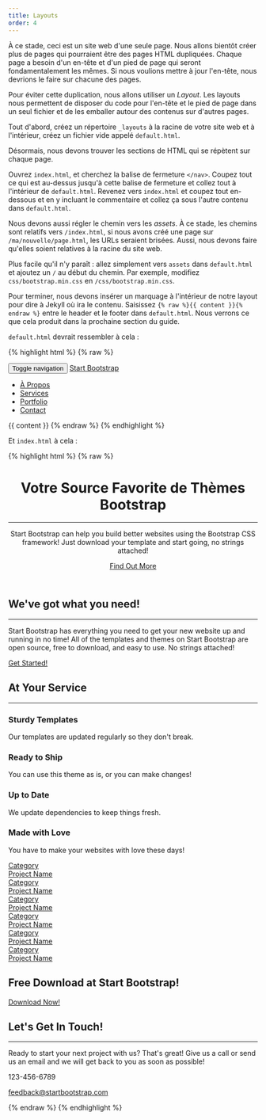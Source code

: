 ```yaml
---
title: Layouts
order: 4
---
```


À ce stade, ceci est un site web d'une seule page. Nous allons  bientôt créer plus de pages qui pourraient être des pages HTML dupliquées. Chaque page a besoin d'un en-tête et d'un pied de page qui seront fondamentalement les mêmes. Si nous voulions mettre à jour l'en-tête, nous devrions le faire sur chacune des pages. 

Pour éviter cette duplication, nous allons utiliser un *Layout*. Les layouts nous permettent de disposer du code pour l'en-tête et le pied de page dans un seul fichier et de les emballer autour des contenus sur d'autres pages.

Tout d'abord, créez un répertoire `_layouts` à la racine de votre site web et à l'intérieur, créez un fichier vide appelé `default.html`.

Désormais, nous devons trouver les sections de HTML qui se répètent sur chaque page.

Ouvrez `index.html`, et cherchez la balise de fermeture `</nav>`. Coupez tout ce qui est au-dessus jusqu'à cette balise de fermeture et collez tout à l'intérieur de `default.html`. Revenez vers `index.html` et coupez tout en-dessous et en y incluant le commentaire  <!-- jQuery --> et collez ça sous l'autre contenu dans `default.html`.

Nous devons aussi régler le chemin vers les *assets*. À ce stade, les chemins sont relatifs vers `/index.html`, si nous avons créé une page sur `/ma/nouvelle/page.html`, les URLs seraient brisées. Aussi, nous devons faire qu'elles soient relatives à la racine du site web.

Plus facile qu'il n'y paraît : allez simplement vers `assets` dans `default.html` et ajoutez un `/` au début du chemin. Par exemple, modifiez `css/bootstrap.min.css` en `/css/bootstrap.min.css`.

Pour terminer, nous devons insérer un marquage à l'intérieur de notre layout pour dire à Jekyll où ira le contenu. Saisissez  `{% raw %}{{ content }}{% endraw %}` entre le header et le footer dans `default.html`. Nous verrons ce que cela produit dans la prochaine section du guide.

`default.html` devrait ressembler à cela : 


{% highlight html %}
{% raw %}
<!DOCTYPE html>
<html lang="fr">
  <head>
    <meta charset="utf-8">
    <meta http-equiv="X-UA-Compatible" content="IE=edge">
    <meta name="viewport" content="width=device-width, initial-scale=1">
    <meta name="description" content="">
    <meta name="author" content="">
    <title>Creative - Thème Start Bootstrap</title>
    <!-- Bootstrap Core CSS -->
    <link rel="stylesheet" href="/css/bootstrap.min.css" type="text/css">
    <!-- Custom Fonts -->
    <link href="http://fonts.googleapis.com/css?family=Open+Sans:300italic,400italic,600italic,700italic,800italic,400,300,600,700,800" rel="stylesheet" type="text/css">
    <link href="http://fonts.googleapis.com/css?family=Merriweather:400,300,300italic,400italic,700,700italic,900,900italic" rel="stylesheet" type="text/css">
    <link rel="stylesheet" href="/font-awesome/css/font-awesome.min.css" type="text/css">
    <!-- Plugin CSS -->
    <link rel="stylesheet" href="/css/animate.min.css" type="text/css">
    <!-- Custom CSS -->
    <link rel="stylesheet" href="/css/creative.css" type="text/css">
    <!-- HTML5 Shim and Respond.js IE8 support of HTML5 elements and media queries -->
    <!-- WARNING: Respond.js doesn't work if you view the page via file:// -->
    <!--[if lt IE 9]>
    <script src="https://oss.maxcdn.com/libs/html5shiv/3.7.0/html5shiv.js"></script>
    <script src="https://oss.maxcdn.com/libs/respond.js/1.4.2/respond.min.js"></script>
    <![endif]-->
  </head>
  <body id="page-top">
    <nav id="mainNav" class="navbar navbar-default navbar-fixed-top">
      <div class="container-fluid">
        <!-- Brand and toggle get grouped for better mobile display -->
        <div class="navbar-header">
          <button type="button" class="navbar-toggle collapsed" data-toggle="collapse" data-target="#bs-example-navbar-collapse-1">
          <span class="sr-only">Toggle navigation</span>
          <span class="icon-bar"></span>
          <span class="icon-bar"></span>
          <span class="icon-bar"></span>
          </button>
          <a class="navbar-brand page-scroll" href="#page-top">Start Bootstrap</a>
        </div>
        <!-- Collect the nav links, forms, and other content for toggling -->
        <div class="collapse navbar-collapse" id="bs-example-navbar-collapse-1">
          <ul class="nav navbar-nav navbar-right">
            <li>
              <a class="page-scroll" href="#about">À Propos</a>
            </li>
            <li>
              <a class="page-scroll" href="#services">Services</a>
            </li>
            <li>
              <a class="page-scroll" href="#portfolio">Portfolio</a>
            </li>
            <li>
              <a class="page-scroll" href="#contact">Contact</a>
            </li>
          </ul>
        </div>
        <!-- /.navbar-collapse -->
      </div>
      <!-- /.container-fluid -->
    </nav>
    {{ content }}
    <!-- jQuery -->
    <script src="/js/jquery.js"></script>
    <!-- Bootstrap Core JavaScript -->
    <script src="/js/bootstrap.min.js"></script>
    <!-- Plugin JavaScript -->
    <script src="/js/jquery.easing.min.js"></script>
    <script src="/js/jquery.fittext.js"></script>
    <script src="/js/wow.min.js"></script>
    <!-- Custom Theme JavaScript -->
    <script src="/js/creative.js"></script>
  </body>
</html>
{% endraw %}
{% endhighlight %}

Et `index.html` à cela :

{% highlight html %}
{% raw %}
<header>
  <div class="header-content">
    <div class="header-content-inner">
      <h1>Votre Source Favorite de Thèmes Bootstrap</h1>
      <hr>
      <p>Start Bootstrap can help you build better websites using the Bootstrap CSS framework! Just download your template and start going, no strings attached!</p>
      <a href="#about" class="btn btn-primary btn-xl page-scroll">Find Out More</a>
    </div>
  </div>
</header>
<section class="bg-primary" id="about">
  <div class="container">
    <div class="row">
      <div class="col-lg-8 col-lg-offset-2 text-center">
        <h2 class="section-heading">We've got what you need!</h2>
        <hr class="light">
        <p class="text-faded">Start Bootstrap has everything you need to get your new website up and running in no time! All of the templates and themes on Start Bootstrap are open source, free to download, and easy to use. No strings attached!</p>
        <a href="#" class="btn btn-default btn-xl">Get Started!</a>
      </div>
    </div>
  </div>
</section>
<section id="services">
  <div class="container">
    <div class="row">
      <div class="col-lg-12 text-center">
        <h2 class="section-heading">At Your Service</h2>
        <hr class="primary">
      </div>
    </div>
  </div>
  <div class="container">
    <div class="row">
      <div class="col-lg-3 col-md-6 text-center">
        <div class="service-box">
          <i class="fa fa-4x fa-diamond wow bounceIn text-primary"></i>
          <h3>Sturdy Templates</h3>
          <p class="text-muted">Our templates are updated regularly so they don't break.</p>
        </div>
      </div>
      <div class="col-lg-3 col-md-6 text-center">
        <div class="service-box">
          <i class="fa fa-4x fa-paper-plane wow bounceIn text-primary" data-wow-delay=".1s"></i>
          <h3>Ready to Ship</h3>
          <p class="text-muted">You can use this theme as is, or you can make changes!</p>
        </div>
      </div>
      <div class="col-lg-3 col-md-6 text-center">
        <div class="service-box">
          <i class="fa fa-4x fa-newspaper-o wow bounceIn text-primary" data-wow-delay=".2s"></i>
          <h3>Up to Date</h3>
          <p class="text-muted">We update dependencies to keep things fresh.</p>
        </div>
      </div>
      <div class="col-lg-3 col-md-6 text-center">
        <div class="service-box">
          <i class="fa fa-4x fa-heart wow bounceIn text-primary" data-wow-delay=".3s"></i>
          <h3>Made with Love</h3>
          <p class="text-muted">You have to make your websites with love these days!</p>
        </div>
      </div>
    </div>
  </div>
</section>
<section class="no-padding" id="portfolio">
  <div class="container-fluid">
    <div class="row no-gutter">
      <div class="col-lg-4 col-sm-6">
        <a href="#" class="portfolio-box">
          <img src="img/portfolio/1.jpg" class="img-responsive" alt="">
          <div class="portfolio-box-caption">
            <div class="portfolio-box-caption-content">
              <div class="project-category text-faded">
                Category
              </div>
              <div class="project-name">
                Project Name
              </div>
            </div>
          </div>
        </a>
      </div>
      <div class="col-lg-4 col-sm-6">
        <a href="#" class="portfolio-box">
          <img src="img/portfolio/2.jpg" class="img-responsive" alt="">
          <div class="portfolio-box-caption">
            <div class="portfolio-box-caption-content">
              <div class="project-category text-faded">
                Category
              </div>
              <div class="project-name">
                Project Name
              </div>
            </div>
          </div>
        </a>
      </div>
      <div class="col-lg-4 col-sm-6">
        <a href="#" class="portfolio-box">
          <img src="img/portfolio/3.jpg" class="img-responsive" alt="">
          <div class="portfolio-box-caption">
            <div class="portfolio-box-caption-content">
              <div class="project-category text-faded">
                Category
              </div>
              <div class="project-name">
                Project Name
              </div>
            </div>
          </div>
        </a>
      </div>
      <div class="col-lg-4 col-sm-6">
        <a href="#" class="portfolio-box">
          <img src="img/portfolio/4.jpg" class="img-responsive" alt="">
          <div class="portfolio-box-caption">
            <div class="portfolio-box-caption-content">
              <div class="project-category text-faded">
                Category
              </div>
              <div class="project-name">
                Project Name
              </div>
            </div>
          </div>
        </a>
      </div>
      <div class="col-lg-4 col-sm-6">
        <a href="#" class="portfolio-box">
          <img src="img/portfolio/5.jpg" class="img-responsive" alt="">
          <div class="portfolio-box-caption">
            <div class="portfolio-box-caption-content">
              <div class="project-category text-faded">
                Category
              </div>
              <div class="project-name">
                Project Name
              </div>
            </div>
          </div>
        </a>
      </div>
      <div class="col-lg-4 col-sm-6">
        <a href="#" class="portfolio-box">
          <img src="img/portfolio/6.jpg" class="img-responsive" alt="">
          <div class="portfolio-box-caption">
            <div class="portfolio-box-caption-content">
              <div class="project-category text-faded">
                Category
              </div>
              <div class="project-name">
                Project Name
              </div>
            </div>
          </div>
        </a>
      </div>
    </div>
  </div>
</section>
<aside class="bg-dark">
  <div class="container text-center">
    <div class="call-to-action">
      <h2>Free Download at Start Bootstrap!</h2>
      <a href="#" class="btn btn-default btn-xl wow tada">Download Now!</a>
    </div>
  </div>
</aside>
<section id="contact">
  <div class="container">
    <div class="row">
      <div class="col-lg-8 col-lg-offset-2 text-center">
        <h2 class="section-heading">Let's Get In Touch!</h2>
        <hr class="primary">
        <p>Ready to start your next project with us? That's great! Give us a call or send us an email and we will get back to you as soon as possible!</p>
      </div>
      <div class="col-lg-4 col-lg-offset-2 text-center">
        <i class="fa fa-phone fa-3x wow bounceIn"></i>
        <p>123-456-6789</p>
      </div>
      <div class="col-lg-4 text-center">
        <i class="fa fa-envelope-o fa-3x wow bounceIn" data-wow-delay=".1s"></i>
        <p><a href="mailto:your-email@your-domain.com">feedback@startbootstrap.com</a></p>
      </div>
    </div>
  </div>
</section>
{% endraw %}
{% endhighlight %}
